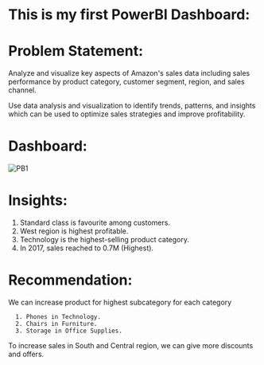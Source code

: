 # This is my first PowerBI Dashboard:

# Problem Statement: 
   Analyze and visualize key aspects of Amazon's sales data including sales performance by product category, customer segment, region, and
   sales channel. 
   
   Use data analysis and visualization to identify trends, patterns, and insights which can be used to optimize sales strategies and 
   improve profitability.


# Dashboard:

![PB1](https://github.com/sadafchandnisidd/My-First-Power_Bi-Project/assets/121816441/8b2a699a-8784-49d4-a13e-176350da618e)

# Insights:  
  1. Standard class is favourite among customers.
  2. West region is highest profitable.
  3. Technology is the highest-selling product category.
  4. In 2017, sales reached to 0.7M (Highest).
  
# Recommendation: 
   We can increase product for highest subcategory for each category
   
      1. Phones in Technology.
      2. Chairs in Furniture.
      3. Storage in Office Supplies.
      
  To increase sales in South and Central region, we can give more discounts and offers.

